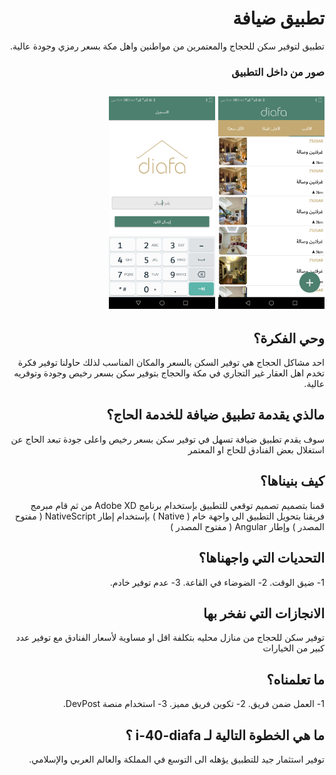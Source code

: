 <div dir=rtl>

# تطبيق ضيافة
 تطبيق لتوفير سكن للحجاج والمعتمرين من مواطنين واهل مكة بسعر رمزي وجودة عالية.

### صور من داخل التطبيق
<img alt="screenshot 1" src="https://raw.githubusercontent.com/runbb/diafa/master/screenshots/screenshot_1.jpeg" width="170" style="max-width:100%;"> <img alt="screenshot 2" src="https://raw.githubusercontent.com/runbb/diafa/master/screenshots/screenshot_2.jpeg" width="170" style="max-width:100%;">
----
## وحي الفكرة؟
 احد مشاكل الحجاج هي توفير السكن بالسعر والمكان المناسب لذلك حاولنا توفير فكرة تخدم اهل العقار غير التجاري في مكة والحجاج بتوفير سكن بسعر رخيص وجودة وتوفريه عالية.
## مالذي يقدمة تطبيق ضيافة للخدمة الحاج؟
 سوف يقدم تطبيق ضيافة تسهل في توفير سكن بسعر رخيص واعلى جودة تبعد الحاج عن استغلال بعض الفنادق للحاج او المعتمر

## كيف بنيناها؟
 قمنا بتصميم تصميم توقعي للتطبيق بإستخدام برنامج Adobe XD
 من ثم قام مبرمج فريقنا بتحويل التطبيق الى واجهة خام ( Native ) بإستخدام إطار NativeScript ( مفتوح المصدر ) 
 وإطار Angular ( مفتوح المصدر )

## التحديات التي واجهناها؟
 1- ضيق الوقت.
 2- الضوضاء في القاعة.
 3- عدم توفير خادم.

## الانجازات التي نفخر بها
 توفير سكن للحجاج من منازل محليه بتكلفة 
 اقل او مساوية لأسعار الفنادق مع توفير عدد كبير من الخيارات

## ما تعلمناه؟
 1- العمل ضمن فريق.
 2- تكوين فريق مميز.
 3- استخدام منصة DevPost.

## ما هي الخطوة التالية لـ i-40-diafa ؟
 توفير استثمار جيد للتطبيق يؤهله الى التوسع في المملكة والعالم العربي والإسلامي.
</div>